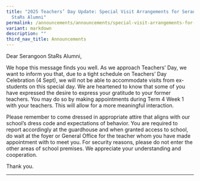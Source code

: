 ```yaml
---
title: "2025 Teachers’ Day Update: Special Visit Arrangements for Serangoon
  StaRs Alumni"
permalink: /announcements/announcements/special-visit-arrangements-for-serangoon-stars-alumni-2025/
variant: markdown
description: ""
third_nav_title: Announcements
---
```

Dear Serangoon StaRs Alumni,

We hope this message finds you well. As we approach Teachers’ Day, we want to inform you that, due to a tight schedule on Teachers’ Day Celebration (4 Sept), we will not be able to accommodate visits from ex-students on this special day.
We are heartened to know that some of you have expressed the desire to express your gratitude to your former teachers. You may do so by making appointments during Term 4 Week 1 with your teachers. This will allow for a more meaningful interaction.

Please remember to come dressed in appropriate attire that aligns with our school’s dress code and expectations of behavior. You are required to report accordingly at the guardhouse and when granted access to school, do wait at the foyer or General Office for the teacher whom you have made appointment with to meet you. For security reasons, please do not enter the other areas of school premises. We appreciate your understanding and cooperation.

Thank you.
<hr>